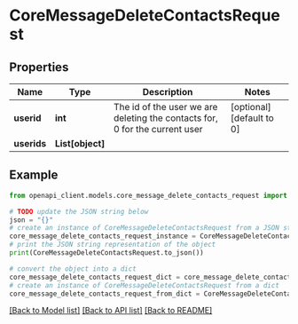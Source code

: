 # CoreMessageDeleteContactsRequest


## Properties

Name | Type | Description | Notes
------------ | ------------- | ------------- | -------------
**userid** | **int** | The id of the user we are deleting the contacts for, 0 for the                     current user | [optional] [default to 0]
**userids** | **List[object]** |  | 

## Example

```python
from openapi_client.models.core_message_delete_contacts_request import CoreMessageDeleteContactsRequest

# TODO update the JSON string below
json = "{}"
# create an instance of CoreMessageDeleteContactsRequest from a JSON string
core_message_delete_contacts_request_instance = CoreMessageDeleteContactsRequest.from_json(json)
# print the JSON string representation of the object
print(CoreMessageDeleteContactsRequest.to_json())

# convert the object into a dict
core_message_delete_contacts_request_dict = core_message_delete_contacts_request_instance.to_dict()
# create an instance of CoreMessageDeleteContactsRequest from a dict
core_message_delete_contacts_request_from_dict = CoreMessageDeleteContactsRequest.from_dict(core_message_delete_contacts_request_dict)
```
[[Back to Model list]](../README.md#documentation-for-models) [[Back to API list]](../README.md#documentation-for-api-endpoints) [[Back to README]](../README.md)


